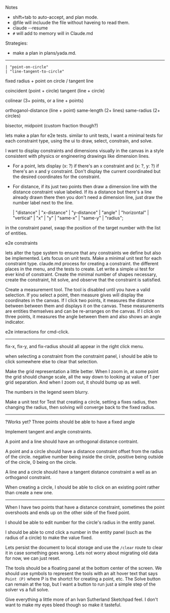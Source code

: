 Notes
- shift+tab to auto-accept, and plan mode.
- @file will incluude the file without haveing to read them.
- claude --resume
- `#` will add to memory will in Claude.md

Strategies:
- make a plan in plans/yada.md.

---


	| "point-on-circle"
	| "line-tangent-to-circle"

  fixed radius + point on circle / tangent line


coincident (point + circle)
tangent (line + circle)


colinear (3+ points, or a line + points)


orthoganol-distance (line + point)
same-length (2+ lines)
same-radius (2+ circles)


bisector, midpoint (custom fraction though?)



lets make a plan for e2e tests. similar to unit tests, I want a minimal tests for each constraint type, using the ui to draw, select, constrain, and solve.


I want to display constraints and dimensions visually in the canvas in a style consistent with physics or engineering drawings like dimension lines.
- For a point, lets display (x: ?) if there's an x constraint and (x: ?, y: ?) if there's an x and y constraint. Don't display the current coordinated but the desired coordinates for the constraint.
- For distance, if its just two points then draw a dimension line with the distance constraint value labeled. If its a distance but there's a line already drawn there then you don't need a dimension line, just draw the number label next to the line.


  | "distance"
  | "x-distance"
  | "y-distance"
  | "angle"
  | "horizontal"
  | "vertical"
  | "x"
  | "y"
  | "same-x"
  | "same-y"
  | "radius";






in the constraint panel, swap the position of the target number with the list of entities.


e2e
constraints



lets alter the type system to ensure that any constraints we define but also be implemented.
Lets focus on unit tests. Make a minimal unit test for each constraint type.
claude.md process for creating a constraint. the different places in the menu, and the tests to create.
Let write a simple ui test for ever kind of constraint. Create the minimal number of shapes necessary, create the constraint, hit solve, and observe that the constraint is satisfied.


Create a measurement tool. The tool is disabled until you have a valid selection. If you select a point, then measure gives will display the coordinates in the canvas. If I click two points, it measures the distance between between them and displays it on the canvas. These measurements are entities themselves and can be re-arranges on the canvas. If I click on three points, it measures the angle between them and also shows an angle indicator.

e2e interactions for cmd-click.

---

fix-x, fix-y, and fix-radius should all appear in the right click menu.

when selecting a constraint from the constraint panel, i should be able to click somewhere else to clear that selection.

Make the grid representation a little better. When I zoom in, at some point the grid should change scale, all the way down to looking at value of 1 per grid separation. And when I zoom out, it should bump up as well.

The numbers in the legend seem blurry.

Make a unit test for Test that creating a circle, setting a fixes radius, then changing the radius, then solving will converge back to the fixed radius.

---


?Works yet?
Three points should be able to have a fixed angle


Implement tangent and angle constraints.

A point and a line should have an orthogonal distance contraint.

A point and a circle should have a distance constraint offset from the radius of the circle. negative number being inside the circle, positive being outside of the circle, 0 being on the circle.

A line and a circle should have a tangent distance constraint a well as an orthoganol constraint.

When creating a circle, I should be able to click on an existing point rather than create a new one.

---

When I have two points that have a distance constraint, sometimes the point overshoots and ends up on the other side of the fixed point.







I should be able to edit number for the circle's radius in the entity panel.

I should be able to cmd click a number in the entity panel (such as the radius of a circle) to make the value fixed.


Lets persist the document to local storage and use the `/clear` route to clear it in case something goes wrong. Lets not worry about migrating old data for now, we can just reset.



The tools should be a floating panel at the bottom center of the screen. We should use symbols to represent the tools with an alt hover text that says `Point (P)` where P is the shortct for creating a point, etc. The Solve button can remain at the top, but I want a button to run just a simple step of the solver vs a full solve.


Give everything a little more of an Ivan Sutherland Sketchpad feel. I don't want to make my eyes bleed though so make it tasteful.